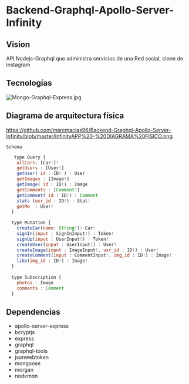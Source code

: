 # Backend-Graphql-Apollo-Server-Infinity

## Vision

API Nodejs-Graphql que administra servicios de una Red social, clone de instagram 

## Tecnologías
![Mongo-Graphql-Express.jpg](https://github.com/marcmacias96/Backend-Graphql-Apollo-Server-Infinity/blob/master/Mongo-Graphql-Express.jpg)

## Diagrama de arquitectura física
https://github.com/marcmacias96/Backend-Graphql-Apollo-Server-Infinity/blob/master/InfinityAPP%20-%20DIAGRAMA%20FISICO.png


`Schema`


```javascript
   type Query {
    allCars: [Car!]!
    getUsers : [User!]
    getUser( id : ID! ) : User
    getImages : [Image!]
    getImage( id : ID!) : Image
    getComments : [Comment!]
    getComment( id : ID!) : Comment
    stats (usr_id : ID!) : Stat!
    getMe  : User!
  }
  
  type Mutation {
    createCar(name: String!): Car!
    signIn(input : SignInInput!) : Token!
    signUp(input : UserInput!) : Token!
    createUser(input : UserInput!) : User!
    createImage(input : ImageInput!, usr_id : ID!) : User!
    createComment(input : CommentInput!, img_id : ID!) : Image!
    like(img_id : ID!) : Image!
  }
  
  type Subscription {
    photos : Image
    comments : Comment
  }
```


## Dependencias

- apollo-server-express 
- bcryptjs
- express
- graphql 
- graphql-tools
- jsonwebtoken 
- mongoose
- morgan
- nodemon


